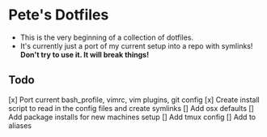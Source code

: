 # Pete's Dotfiles
 - This is the very beginning of a collection of dotfiles. 
 - It's currently just a port of my current setup into a repo with symlinks! __Don't try to use it. It will break things!__ 

## Todo
[x] Port current bash_profile, vimrc, vim plugins, git config 
[x] Create install script to read in the config files and create symlinks
[] Add osx defaults
[] Add package installs for new machines setup
[] Add tmux config 
[] Add to aliases
